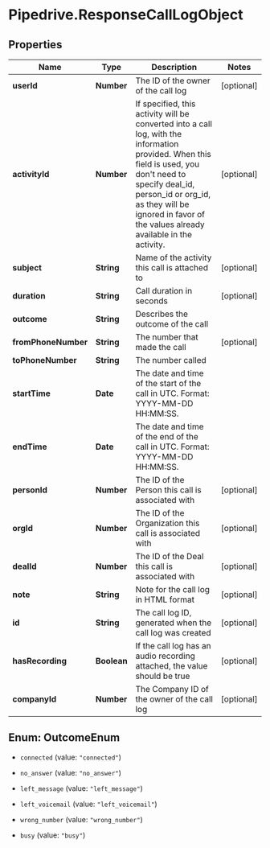 # Pipedrive.ResponseCallLogObject

## Properties

Name | Type | Description | Notes
------------ | ------------- | ------------- | -------------
**userId** | **Number** | The ID of the owner of the call log | [optional] 
**activityId** | **Number** | If specified, this activity will be converted into a call log, with the information provided. When this field is used, you don&#39;t need to specify deal_id, person_id or org_id, as they will be ignored in favor of the values already available in the activity. | [optional] 
**subject** | **String** | Name of the activity this call is attached to | [optional] 
**duration** | **String** | Call duration in seconds | [optional] 
**outcome** | **String** | Describes the outcome of the call | 
**fromPhoneNumber** | **String** | The number that made the call | [optional] 
**toPhoneNumber** | **String** | The number called | 
**startTime** | **Date** | The date and time of the start of the call in UTC. Format: YYYY-MM-DD HH:MM:SS. | 
**endTime** | **Date** | The date and time of the end of the call in UTC. Format: YYYY-MM-DD HH:MM:SS. | 
**personId** | **Number** | The ID of the Person this call is associated with | [optional] 
**orgId** | **Number** | The ID of the Organization this call is associated with | [optional] 
**dealId** | **Number** | The ID of the Deal this call is associated with | [optional] 
**note** | **String** | Note for the call log in HTML format | [optional] 
**id** | **String** | The call log ID, generated when the call log was created | [optional] 
**hasRecording** | **Boolean** | If the call log has an audio recording attached, the value should be true | [optional] 
**companyId** | **Number** | The Company ID of the owner of the call log | [optional] 



## Enum: OutcomeEnum


* `connected` (value: `"connected"`)

* `no_answer` (value: `"no_answer"`)

* `left_message` (value: `"left_message"`)

* `left_voicemail` (value: `"left_voicemail"`)

* `wrong_number` (value: `"wrong_number"`)

* `busy` (value: `"busy"`)




